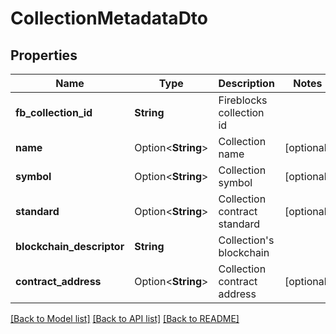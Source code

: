 # CollectionMetadataDto

## Properties

Name | Type | Description | Notes
------------ | ------------- | ------------- | -------------
**fb_collection_id** | **String** | Fireblocks collection id | 
**name** | Option<**String**> | Collection name | [optional]
**symbol** | Option<**String**> | Collection symbol | [optional]
**standard** | Option<**String**> | Collection contract standard | [optional]
**blockchain_descriptor** | **String** | Collection's blockchain | 
**contract_address** | Option<**String**> | Collection contract address | [optional]

[[Back to Model list]](../README.md#documentation-for-models) [[Back to API list]](../README.md#documentation-for-api-endpoints) [[Back to README]](../README.md)


